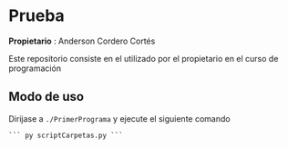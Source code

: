 # Prueba
__Propietario__ : Anderson Cordero Cortés

Este repositorio consiste en el utilizado por el propietario en el curso de programación

## Modo de uso 
Dirijase a `./PrimerPrograma` y ejecute el siguiente comando 

    ``` py scriptCarpetas.py ```